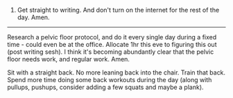 1. Get straight to writing. And don't turn on the internet for the rest of the day. Amen.

---

Research a pelvic floor protocol, and do it every single day during a fixed time - could even be at the office. Allocate 1hr this eve to figuring this out (post writing sesh). I think it's becoming abundantly clear that the pelvic floor needs work, and regular work. Amen.

Sit with a straight back. No more leaning back into the chair. Train that back. Spend more time doing some back workouts during the day (along with pullups, pushups, consider adding a few squats and maybe a plank).